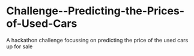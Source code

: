 # Challenge--Predicting-the-Prices-of-Used-Cars
A hackathon challenge focussing on predicting the price of the used cars up for sale
